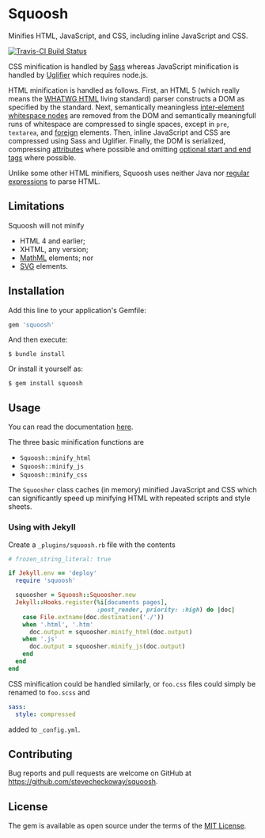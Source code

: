 # Squoosh

Minifies HTML, JavaScript, and CSS, including inline JavaScript and CSS.

[![Travis-CI Build
Status](https://travis-ci.org/stevecheckoway/squoosh.svg)](https://travis-ci.org/stevecheckoway/squoosh)

CSS minification is handled by [Sass](http://www.rubydoc.info/gems/sass)
whereas JavaScript minification is handled by
[Uglifier](http://www.rubydoc.info/gems/uglifier) which requires node.js.

HTML minification is handled as follows. First, an HTML 5 (which really means
the [WHATWG HTML](https://html.spec.whatwg.org/multipage/) living standard)
parser constructs a DOM as specified by the standard. Next, semantically
meaningless [inter-element whitespace
nodes](https://html.spec.whatwg.org/multipage/dom.html#inter-element-whitespace)
are removed from the DOM and semantically meaningfull runs of whitespace are
compressed to single spaces, except in `pre`, `textarea`, and
[foreign](https://html.spec.whatwg.org/multipage/syntax.html#elements-2) elements.
Then, inline JavaScript and CSS are compressed using Sass and Uglifier.
Finally, the DOM is serialized, compressing
[attributes](https://html.spec.whatwg.org/multipage/syntax.html#attributes-2)
where possible and omitting [optional start and end
tags](https://html.spec.whatwg.org/multipage/syntax.html#optional-tags) where
possible.

Unlike some other HTML minifiers, Squoosh uses neither Java nor [regular
expressions](http://stackoverflow.com/a/1732454) to parse HTML.

## Limitations
Squoosh will not minify

- HTML 4 and earlier;
- XHTML, any version;
- [MathML](https://www.w3.org/TR/MathML3/) elements; nor
- [SVG](https://www.w3.org/TR/SVG11/) elements.

## Installation

Add this line to your application's Gemfile:

```ruby
gem 'squoosh'
```

And then execute:

    $ bundle install

Or install it yourself as:

    $ gem install squoosh

## Usage

You can read the documentation
[here](https://www.rubydoc.info/github/stevecheckoway/squoosh/v0.2.0).

The three basic minification functions are

- `Squoosh::minify_html`
- `Squoosh::minify_js`
- `Squoosh::minify_css`

The `Squoosher` class caches (in memory) minified JavaScript and CSS which can
significantly speed up minifying HTML with repeated scripts and style sheets.

### Using with Jekyll

Create a `_plugins/squoosh.rb` file with the contents

```ruby
# frozen_string_literal: true

if Jekyll.env == 'deploy'
  require 'squoosh'

  squoosher = Squoosh::Squoosher.new
  Jekyll::Hooks.register(%i[documents pages],
                         :post_render, priority: :high) do |doc|
    case File.extname(doc.destination('./'))
    when '.html', '.htm'
      doc.output = squoosher.minify_html(doc.output)
    when '.js'
      doc.output = squoosher.minify_js(doc.output)
    end
  end
end
```

CSS minification could be handled similarly, or `foo.css` files could simply
be renamed to `foo.scss` and 

```yaml
sass:
  style: compressed
```

added to `_config.yml`.

## Contributing

Bug reports and pull requests are welcome on GitHub at
https://github.com/stevecheckoway/squoosh.


## License

The gem is available as open source under the terms of the [MIT
License](http://opensource.org/licenses/MIT).

